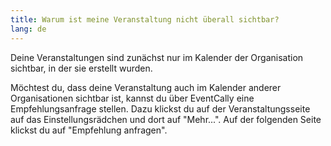 ```yaml
---
title: Warum ist meine Veranstaltung nicht überall sichtbar?
lang: de
---
```


Deine Veranstaltungen sind zunächst nur im Kalender der Organisation sichtbar, in der sie erstellt wurden.

Möchtest du, dass deine Veranstaltung auch im Kalender anderer Organisationen sichtbar ist, kannst du über EventCally eine Empfehlungsanfrage stellen. Dazu klickst du auf der Veranstaltungsseite auf das Einstellungsrädchen und dort auf "Mehr...". Auf der folgenden Seite klickst du auf "Empfehlung anfragen".
